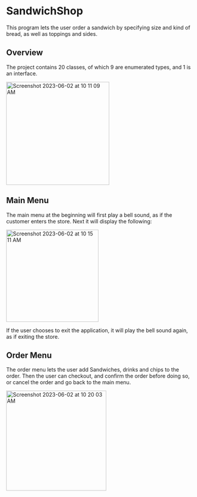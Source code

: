# SandwichShop
This program lets the user order a sandwich by specifying size and kind of bread, as well as toppings and sides. 

## Overview
The project contains 20 classes, of which 9 are enumerated types, and 1 is an interface. 

<img width="276" alt="Screenshot 2023-06-02 at 10 11 09 AM" src="https://github.com/Javich23/SandwichShop/assets/130683435/17634d7d-037a-47f8-9c27-21a6f215d23a">

## Main Menu
The main menu at the beginning will first play a bell sound, as if the customer enters the store. 
Next it will display the following:

<img width="247" alt="Screenshot 2023-06-02 at 10 15 11 AM" src="https://github.com/Javich23/SandwichShop/assets/130683435/f3e4a796-04e4-4bb1-9dd0-6d76318132e3">

If the user chooses to exit the application, it will play the bell sound again, as if exiting the store. 

## Order Menu
The order menu lets the user add Sandwiches, drinks and chips to the order. Then the user can checkout, 
and confirm the order before doing so, or cancel the order and go back to the main menu. 

<img width="268" alt="Screenshot 2023-06-02 at 10 20 03 AM" src="https://github.com/Javich23/SandwichShop/assets/130683435/f98eb607-3e6c-4515-a23e-cbc697fd1bf7">

